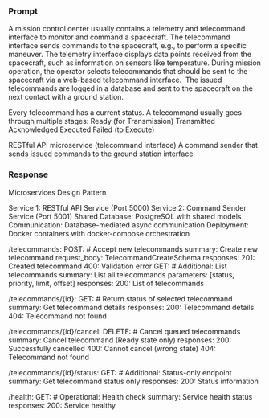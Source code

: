 ### Prompt
A mission control center usually contains a telemetry and telecommand interface to monitor and command a spacecraft.
The telecommand interface sends commands to the spacecraft, e.g., to perform a specific maneuver.
The telemetry interface displays data points received from the spacecraft, such as information on sensors like temperature.
During mission operation, the operator selects telecommands that should be sent to the spacecraft via a web-based telecommand interface.  
The issued telecommands are logged in a database and sent to the spacecraft on the next contact with a ground station.

Every telecommand has a current status. A telecommand usually goes through multiple stages:
    Ready (for Transmission)
    Transmitted
    Acknowledged
    Executed
    Failed (to Execute)


RESTful API microservice (telecommand interface)
A command sender that sends issued commands to the ground station interface

### Response
Microservices Design Pattern

Service 1: RESTful API Service (Port 5000)
Service 2: Command Sender Service (Port 5001)
Shared Database: PostgreSQL with shared models
Communication: Database-mediated async communication
Deployment: Docker containers with docker-compose orchestration


/telecommands:
  POST:    # Accept new telecommands
    summary: Create new telecommand
    request_body: TelecommandCreateSchema
    responses:
      201: Created telecommand
      400: Validation error
  GET:     # Additional: List telecommands
    summary: List all telecommands
    parameters: [status, priority, limit, offset]
    responses:
      200: List of telecommands

/telecommands/{id}:
  GET:     # Return status of selected telecommand
    summary: Get telecommand details
    responses:
      200: Telecommand details
      404: Telecommand not found

/telecommands/{id}/cancel:
  DELETE:  # Cancel queued telecommands
    summary: Cancel telecommand (Ready state only)
    responses:
      200: Successfully cancelled
      400: Cannot cancel (wrong state)
      404: Telecommand not found

/telecommands/{id}/status:
  GET:     # Additional: Status-only endpoint
    summary: Get telecommand status only
    responses:
      200: Status information

/health:
  GET:     # Operational: Health check
    summary: Service health status
    responses:
      200: Service healthy